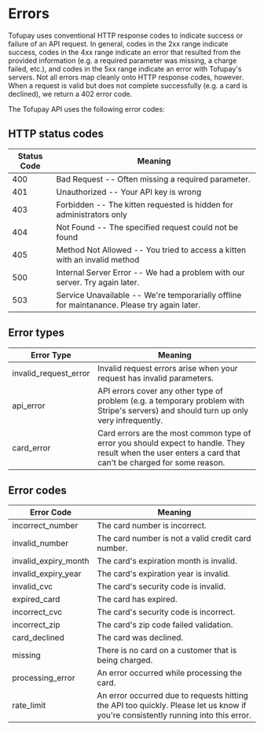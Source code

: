 # Errors

Tofupay uses conventional HTTP response codes to indicate success or failure of an API request. In general, codes in the 2xx range indicate success, codes in the 4xx range indicate an error that resulted from the provided information (e.g. a required parameter was missing, a charge failed, etc.), and codes in the 5xx range indicate an error with Tofupay's servers.
Not all errors map cleanly onto HTTP response codes, however. When a request is valid but does not complete successfully (e.g. a card is declined), we return a 402 error code.

The Tofupay API uses the following error codes:


## HTTP status codes

Status Code | Meaning
---------- | -------
400        | Bad Request -- Often missing a required parameter.
401        | Unauthorized -- Your API key is wrong
403        | Forbidden -- The kitten requested is hidden for administrators only
404        | Not Found -- The specified request could not be found
405        | Method Not Allowed -- You tried to access a kitten with an invalid method
500        | Internal Server Error -- We had a problem with our server. Try again later.
503        | Service Unavailable -- We're temporarially offline for maintanance. Please try again later.

## Error types

Error Type | Meaning
---------- | -------
invalid_request_error | Invalid request errors arise when your request has invalid parameters.
api_error | API errors cover any other type of problem (e.g. a temporary problem with Stripe's servers) and should turn up only very infrequently.
card_error | Card errors are the most common type of error you should expect to handle. They result when the user enters a card that can't be charged for some reason.

## Error codes

Error Code | Meaning
---------- | -------
incorrect_number | The card number is incorrect.
invalid_number | The card number is not a valid credit card number.
invalid_expiry_month | The card's expiration month is invalid.
invalid_expiry_year | The card's expiration year is invalid.
invalid_cvc | The card's security code is invalid.
expired_card | The card has expired.
incorrect_cvc | The card's security code is incorrect.
incorrect_zip | The card's zip code failed validation.
card_declined | The card was declined.
missing | There is no card on a customer that is being charged.
processing_error | An error occurred while processing the card.
rate_limit | An error occurred due to requests hitting the API too quickly. Please let us know if you're consistently running into this error.


